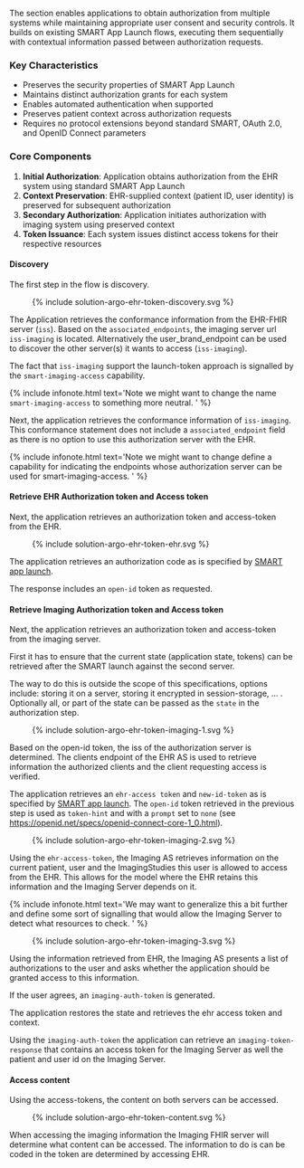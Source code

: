 The section enables applications to obtain authorization from multiple systems while maintaining appropriate user consent and security controls. It builds on existing SMART App Launch flows, executing them sequentially with contextual information passed between authorization requests.

### Key Characteristics

- Preserves the security properties of SMART App Launch
- Maintains distinct authorization grants for each system
- Enables automated authentication when supported
- Preserves patient context across authorization requests
- Requires no protocol extensions beyond standard SMART, OAuth 2.0, and OpenID Connect parameters

### Core Components

1. **Initial Authorization**: Application obtains authorization from the EHR system using standard SMART App Launch
2. **Context Preservation**: EHR-supplied context (patient ID, user identity) is preserved for subsequent authorization
3. **Secondary Authorization**: Application initiates authorization with imaging system using preserved context
4. **Token Issuance**: Each system issues distinct access tokens for their respective resources

#### Discovery 
 
The first step in the flow is discovery.

<figure>
  {% include solution-argo-ehr-token-discovery.svg %}
</figure>

The Application retrieves the conformance information from the EHR-FHIR server (`iss`). Based on the `associated_endpoints`, the imaging server url `iss-imaging` is located. Alternatively the user_brand_endpoint can be used to discover the other server(s) it wants to access (`iss-imaging`). 

The fact that `iss-imaging` support the launch-token approach is signalled by the `smart-imaging-access` capability.

{% include infonote.html text='Note we might want to change the name `smart-imaging-access` to something more neutral.
' %}

Next, the application retrieves the conformance information of `iss-imaging`. This conformance statement does not include a `associated_endpoint` field as there is no option to use this authorization server with the EHR.

{% include infonote.html text='Note we might want to change define a capability for indicating the endpoints whose authorization server can be used for smart-imaging-access.
' %}


#### Retrieve EHR Authorization token and Access token

Next, the application retrieves an authorization token and access-token from the EHR.

<figure>
  {% include solution-argo-ehr-token-ehr.svg %}
</figure>

The application retrieves an authorization code as is specified by [SMART app launch](https://www.hl7.org/fhir/smart-app-launch/app-launch.html#obtain-authorization-code).

The response includes an `open-id` token as requested.

#### Retrieve Imaging Authorization token and Access token

Next, the application retrieves an authorization token and access-token from the imaging server. 

First it has to ensure that the current state (application state, tokens) can be retrieved after the SMART launch against the second server.

The way to do this is outside the scope of this specifications, options include: storing it on a server, storing it encrypted in session-storage, ... . Optionally all, or part of the state can be passed as the `state` in the authorization step.

<figure>
  {% include solution-argo-ehr-token-imaging-1.svg %}
</figure>

Based on the open-id token, the iss of the authorization server is determined. The clients endpoint of the EHR AS is used to retrieve information the authorized clients and the client requesting access is verified.

The application retrieves an `ehr-access token` and `new-id-token` as is specified by [SMART app launch](https://www.hl7.org/fhir/smart-app-launch/app-launch.html#obtain-authorization-code). The `open-id` token retrieved in the previous step is used as `token-hint` and with a `prompt` set to `none` (see https://openid.net/specs/openid-connect-core-1_0.html).

<figure>
  {% include solution-argo-ehr-token-imaging-2.svg %}
</figure>

Using the `ehr-access-token`, the Imaging AS retrieves information on the current patient, user and the ImagingStudies this user is allowed to access from the EHR. This allows for the model where the EHR retains this information and the Imaging Server depends on it.

{% include infonote.html text='We may want to generalize this a bit further and define some sort of signalling that would allow the Imaging Server to detect what resources to check. ' %}

<figure>
  {% include solution-argo-ehr-token-imaging-3.svg %}
</figure>

Using the information retrieved from EHR, the Imaging AS presents a list of authorizations to the user and asks whether the application should be granted access to this information.

If the user agrees, an `imaging-auth-token` is generated.

The application restores the state and retrieves the ehr access token and context.

Using the `imaging-auth-token` the application can retrieve an `imaging-token-response` that contains an access token for the Imaging Server as well the patient and user id on the Imaging Server.

#### Access content

Using the access-tokens, the content on both servers can be accessed.

<figure>
  {% include solution-argo-ehr-token-content.svg %}
</figure>

When accessing the imaging information the Imaging FHIR server will determine what content can be accessed. The information to do is can be coded in the token are determined by accessing EHR.
